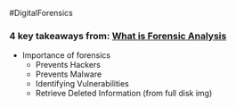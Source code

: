 #DigitalForensics
### 4 key takeaways from: [**What is Forensic Analysis**](https://www.virtualmetric.com/blog/forensic-analysis-and-the-security-of-infrastructure)
- Importance of forensics 
	- Prevents Hackers 
	- Prevents Malware
	- Identifying Vulnerabilities
	- Retrieve Deleted Information (from full disk img)